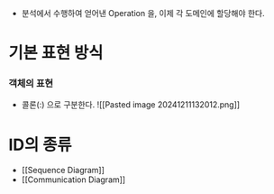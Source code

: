- 분석에서 수행하여 얻어낸 Operation 을, 이제 각 도메인에 할당해야 한다.
# 기본 표현 방식
### 객체의 표현
- 콜론(:) 으로 구분한다.
![[Pasted image 20241211132012.png]]



# ID의 종류
- [[Sequence Diagram]]
- [[Communication Diagram]]